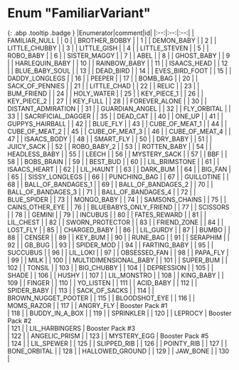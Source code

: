 # Enum "FamiliarVariant"
[ ](#){: .abp .tooltip .badge }
|Enumerator|comment|id|
|:--:|:--:|:--:|
| FAMILIAR_NULL |  | 0 |
| BROTHER_BOBBY |  | 1 |
| DEMON_BABY |  | 2 |
| LITTLE_CHUBBY |  | 3 |
| LITTLE_GISH |  | 4 |
| LITTLE_STEVEN |  | 5 |
| ROBO_BABY |  | 6 |
| SISTER_MAGGY |  | 7 |
| ABEL |  | 8 |
| GHOST_BABY |  | 9 |
| HARLEQUIN_BABY |  | 10 |
| RAINBOW_BABY |  | 11 |
| ISAACS_HEAD |  | 12 |
| BLUE_BABY_SOUL |  | 13 |
| DEAD_BIRD |  | 14 |
| EVES_BIRD_FOOT |  | 15 |
| DADDY_LONGLEGS |  | 16 |
| PEEPER |  | 17 |
| BOMB_BAG |  | 20 |
| SACK_OF_PENNIES |  | 21 |
| LITTLE_CHAD |  | 22 |
| RELIC |  | 23 |
| BUM_FRIEND |  | 24 |
| HOLY_WATER |  | 25 |
| KEY_PIECE_1 |  | 26 |
| KEY_PIECE_2 |  | 27 |
| KEY_FULL |  | 28 |
| FOREVER_ALONE |  | 30 |
| DISTANT_ADMIRATION |  | 31 |
| GUARDIAN_ANGEL |  | 32 |
| FLY_ORBITAL |  | 33 |
| SACRIFICIAL_DAGGER |  | 35 |
| DEAD_CAT |  | 40 |
| ONE_UP |  | 41 |
| GUPPYS_HAIRBALL |  | 42 |
| BLUE_FLY |  | 43 |
| CUBE_OF_MEAT_1 |  | 44 |
| CUBE_OF_MEAT_2 |  | 45 |
| CUBE_OF_MEAT_3 |  | 46 |
| CUBE_OF_MEAT_4 |  | 47 |
| ISAACS_BODY |  | 48 |
| SMART_FLY |  | 50 |
| DRY_BABY |  | 51 |
| JUICY_SACK |  | 52 |
| ROBO_BABY_2 |  | 53 |
| ROTTEN_BABY |  | 54 |
| HEADLESS_BABY |  | 55 |
| LEECH |  | 56 |
| MYSTERY_SACK |  | 57 |
| BBF |  | 58 |
| BOBS_BRAIN |  | 59 |
| BEST_BUD |  | 60 |
| LIL_BRIMSTONE |  | 61 |
| ISAACS_HEART |  | 62 |
| LIL_HAUNT |  | 63 |
| DARK_BUM |  | 64 |
| BIG_FAN |  | 65 |
| SISSY_LONGLEGS |  | 66 |
| PUNCHING_BAG |  | 67 |
| GUILLOTINE |  | 68 |
| BALL_OF_BANDAGES_1 |  | 69 |
| BALL_OF_BANDAGES_2 |  | 70 |
| BALL_OF_BANDAGES_3 |  | 71 |
| BALL_OF_BANDAGES_4 |  | 72 |
| BLUE_SPIDER |  | 73 |
| MONGO_BABY |  | 74 |
| SAMSONS_CHAINS |  | 75 |
| CAINS_OTHER_EYE |  | 76 |
| BLUEBABYS_ONLY_FRIEND |  | 77 |
| SCISSORS |  | 78 |
| GEMINI |  | 79 |
| INCUBUS |  | 80 |
| FATES_REWARD |  | 81 |
| LIL_CHEST |  | 82 |
| SWORN_PROTECTOR |  | 83 |
| FRIEND_ZONE |  | 84 |
| LOST_FLY |  | 85 |
| CHARGED_BABY |  | 86 |
| LIL_GURDY |  | 87 |
| BUMBO |  | 88 |
| CENSER |  | 89 |
| KEY_BUM |  | 90 |
| RUNE_BAG |  | 91 |
| SERAPHIM |  | 92 |
| GB_BUG |  | 93 |
| SPIDER_MOD |  | 94 |
| FARTING_BABY |  | 95 |
| SUCCUBUS |  | 96 |
| LIL_LOKI |  | 97 |
| OBSESSED_FAN |  | 98 |
| PAPA_FLY |  | 99 |
| MILK |  | 100 |
| MULTIDIMENSIONAL_BABY |  | 101 |
| SUPER_BUM |  | 102 |
| TONSIL |  | 103 |
| BIG_CHUBBY |  | 104 |
| DEPRESSION |  | 105 |
| SHADE |  | 106 |
| HUSHY |  | 107 |
| LIL_MONSTRO |  | 108 |
| KING_BABY |  | 109 |
| FINGER |  | 110 |
| YO_LISTEN |  | 111 |
| ACID_BABY |  | 112 |
| SPIDER_BABY |  | 113 |
| SACK_OF_SACKS |  | 114 |
| BROWN_NUGGET_POOTER |  | 115 |
| BLOODSHOT_EYE |  | 116 |
| MOMS_RAZOR |  | 117 |
| ANGRY_FLY | Booster Pack #1 <br> | 118 |
| BUDDY_IN_A_BOX |  | 119 |
| SPRINKLER |  | 120 |
| LEPROCY | Booster Pack #2 <br> | 121 |
| LIL_HARBINGERS | Booster Pack #3 <br> | 122 |
| ANGELIC_PRISM |  | 123 |
| MYSTERY_EGG | Booster Pack #5 <br> | 124 |
| LIL_SPEWER |  | 125 |
| SLIPPED_RIB |  | 126 |
| POINTY_RIB |  | 127 |
| BONE_ORBITAL |  | 128 |
| HALLOWED_GROUND |  | 129 |
| JAW_BONE |  | 130 |